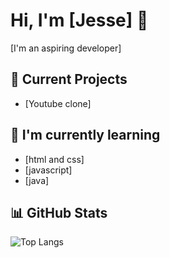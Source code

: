 # Hi, I'm [Jesse] 👋

[I'm an aspiring developer]

## 🔭 Current Projects
- [Youtube clone]

## 🌱 I'm currently learning
- [html and css]
- [javascript]
- [java]

## 📊 GitHub Stats
![Top Langs](https://github-readme-stats.vercel.app/api/top-langs/?username=JesseMbugua&layout=compact)
